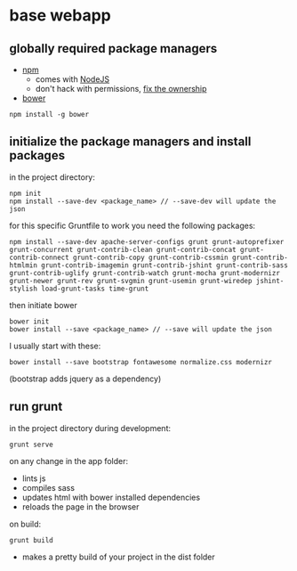 # base webapp
## globally required package managers
  - [npm](https://www.npmjs.com/) 
    - comes with [NodeJS](http://nodejs.org/)
    - don't hack with permissions, [fix the ownership](http://stackoverflow.com/questions/16151018/npm-throws-error-without-sudo)
  - [bower](http://bower.io/)
````
npm install -g bower
````

## initialize the package managers and install packages
in the project directory:
````
npm init
npm install --save-dev <package_name> // --save-dev will update the json
````
for this specific Gruntfile to work you need the following packages:
````
npm install --save-dev apache-server-configs grunt grunt-autoprefixer grunt-concurrent grunt-contrib-clean grunt-contrib-concat grunt-contrib-connect grunt-contrib-copy grunt-contrib-cssmin grunt-contrib-htmlmin grunt-contrib-imagemin grunt-contrib-jshint grunt-contrib-sass grunt-contrib-uglify grunt-contrib-watch grunt-mocha grunt-modernizr grunt-newer grunt-rev grunt-svgmin grunt-usemin grunt-wiredep jshint-stylish load-grunt-tasks time-grunt
````
then initiate bower
````
bower init
bower install --save <package_name> // --save will update the json
````
I usually start with these:
````
bower install --save bootstrap fontawesome normalize.css modernizr
````
(bootstrap adds jquery as a dependency)

## run grunt
in the project directory during development:
````
grunt serve 
````
on any change in the app folder:
- lints js
- compiles sass
- updates html with bower installed dependencies
- reloads the page in the browser

on build:
````
grunt build
````
- makes a pretty build of your project in the dist folder